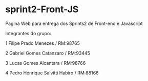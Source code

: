 # sprint2-Front-JS
Pagina Web para entrega dos Sprints2 de Front-end e Javascript

Integrantes do grupo:

1 Filipe Prado Menezes           / RM:98765

2 Gabriel Gomes Catanzaro        / RM:93445

3 Lucas Gomes Alcantara          / RM:98766

4 Pedro Henrique Salvitti Habiro / RM:88166
